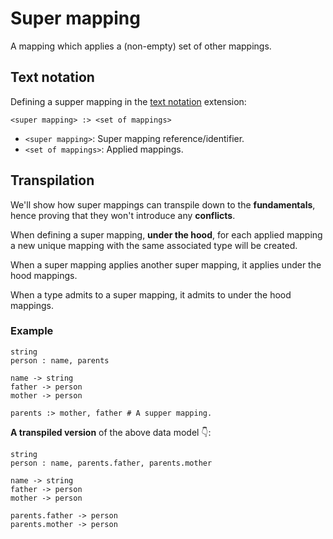 # Super mapping

A mapping which applies a (non-empty) set of other mappings.

## Text notation

Defining a supper mapping in the [text notation](text-notation.md) extension:

`<super mapping> :> <set of mappings>`

- `<super mapping>`: Super mapping reference/identifier.
- `<set of mappings>`: Applied mappings.

## Transpilation

We'll show how super mappings can transpile down to the **fundamentals**, hence proving that they won't introduce any **conflicts**.

When defining a super mapping, **under the hood**, for each applied mapping a new unique mapping with the same associated type will be created.

When a super mapping applies another super mapping, it applies under the hood mappings.

When a type admits to a super mapping, it admits to under the hood mappings.

### Example

```type-mapping
string
person : name, parents

name -> string
father -> person
mother -> person

parents :> mother, father # A supper mapping.
```

**A transpiled version** of the above data model 👇:

```type-mapping
string
person : name, parents.father, parents.mother

name -> string
father -> person
mother -> person

parents.father -> person
parents.mother -> person
```